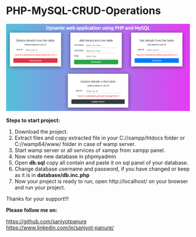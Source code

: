 # PHP-MySQL-CRUD-Operations

<div align="center">
    <img src="https://github.com/sanjyotpanure/PHP-MySQL-CRUD-Operations/blob/master/dashboard.png" alt="Screenshot" />
</div>

**Steps to start project:**

1. Download the project.
2. Extract files and copy extracted file in your C://xampp/htdocs folder or C://wamp64/www/ folder in case of wamp server.                                  
3. Start wamp server or all services of xampp from xampp panel.
4. Now create new database in phpmyadmin
5. Open **db.sql** copy all contain and paste it on sql panel of your database. </br>
6. Change database username and password, if you have changed or keep as it is in **database/db.inc.php**
7. Now your project is ready to run, open http://localhost/ on your browser and run your project.
    
Thanks for your support!!!

**Please follow me on:**

https://github.com/sanjyotpanure  </br>
https://www.linkedin.com/in/sanjyot-panure/  </br>
